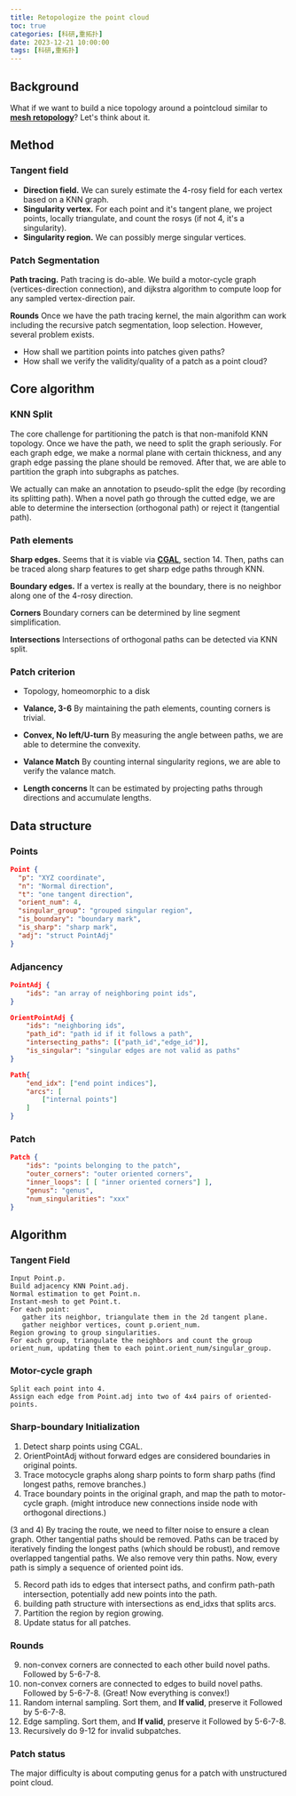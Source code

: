 ```yaml
---
title: Retopologize the point cloud
toc: true
categories: [科研,重拓扑]
date: 2023-12-21 10:00:00
tags: [科研,重拓扑]
---
```


## Background

What if we want to build a nice topology around a pointcloud similar to [**mesh retopology**](/2023/12/20/科研/重拓扑/Review/)? Let's think about it.

## Method

### Tangent field
- **Direction field.** We can surely estimate the 4-rosy field for each vertex based on a KNN graph.
- **Singularity vertex.** For each point and it's tangent plane, we project points, locally triangulate, and count the rosys (if not 4, it's a singularity).
- **Singularity region.** We can possibly merge singular vertices.

### Patch Segmentation
**Path tracing.**
Path tracing is do-able. We build a motor-cycle graph (vertices-direction connection), and dijkstra algorithm to compute loop for any sampled vertex-direction pair.

**Rounds**
Once we have the path tracing kernel, the main algorithm can work including the recursive patch segmentation, loop selection. However, several problem exists.
- How shall we partition points into patches given paths?
- How shall we verify the validity/quality of a patch as a point cloud?

## Core algorithm

### KNN Split
The core challenge for partitioning the patch is that non-manifold KNN topology. Once we have the path, we need to split the graph seriously. For each graph edge, we make a normal plane with certain thickness, and any graph edge passing the plane should be removed. After that, we are able to partition the graph into subgraphs as patches.

We actually can make an annotation to pseudo-split the edge (by recording its splitting path). When a novel path go through the cutted edge, we are able to determine the intersection (orthogonal path) or reject it (tangential path).

### Path elements
**Sharp edges.** Seems that it is viable via [**CGAL**](https://doc.cgal.org/latest/Point_set_processing_3/index.html#title61), section 14. Then, paths can be traced along sharp features to get sharp edge paths through KNN.

**Boundary edges.** If a vertex is really at the boundary, there is no neighbor along one of the 4-rosy direction.

**Corners** Boundary corners can be determined by line segment simplification.

**Intersections** Intersections of orthogonal paths can be detected via KNN split.

### Patch criterion
- Topology, homeomorphic to a disk

- **Valance, 3-6** By maintaining the path elements, counting corners is trivial.
- **Convex, No left/U-turn** By measuring the angle between paths, we are able to determine the convexity.
- **Valance Match** By counting internal singularity regions, we are able to verify the valance match.
- **Length concerns** It can be estimated by projecting paths through directions and accumulate lengths.

## Data structure
### Points
```json
Point {
  "p": "XYZ coordinate",
  "n": "Normal direction",
  "t": "one tangent direction",
  "orient_num": 4,
  "singular_group": "grouped singular region",
  "is_boundary": "boundary mark",
  "is_sharp": "sharp mark",
  "adj": "struct PointAdj"
}
```
### Adjancency
```json
PointAdj {
	"ids": "an array of neighboring point ids",
}
```
```json
OrientPointAdj {
	"ids": "neighboring ids",
	"path_id": "path id if it follows a path",
	"intersecting_paths": [("path_id","edge_id")],
	"is_singular": "singular edges are not valid as paths"
}
```
```json
Path{
	"end_idx": ["end point indices"],
	"arcs": [
		["internal points"]
	]
}
```
### Patch
```json
Patch {
	"ids": "points belonging to the patch",
	"outer_corners": "outer oriented corners",
	"inner_loops": [ [ "inner oriented corners"] ],
	"genus": "genus",
	"num_singularities": "xxx"
}
```
## Algorithm

### Tangent Field
```
Input Point.p.
Build adjacency KNN Point.adj.
Normal estimation to get Point.n.
Instant-mesh to get Point.t.
For each point:
   gather its neighbor, triangulate them in the 2d tangent plane.
   gather neighbor vertices, count p.orient_num.
Region growing to group singularities.
For each group, triangulate the neighbors and count the group orient_num, updating them to each point.orient_num/singular_group.
```

### Motor-cycle graph
```
Split each point into 4.
Assign each edge from Point.adj into two of 4x4 pairs of oriented-points.
```

### Sharp-boundary Initialization
1. Detect sharp points using CGAL.
2. OrientPointAdj without forward edges are considered boundaries in original points.
3. Trace motocycle graphs along sharp points to form sharp paths (find longest paths, remove branches.)
4. Trace boundary points in the original graph, and map the path to motor-cycle graph. (might introduce new connections inside node with orthogonal directions.)

(3 and 4) By tracing the route, we need to filter noise to ensure a clean graph. Other tangential paths should be removed. Paths can be traced by iteratively finding the longest paths (which should be robust), and remove overlapped tangential paths. We also remove very thin paths. Now, every path is simply a sequence of oriented point ids.

5. Record path ids to edges that intersect paths, and confirm path-path intersection, potentially add new points into the path.
6. building path structure with intersections as end_idxs that splits arcs.
7. Partition the region by region growing.
8. Update status for all patches.

### Rounds
9. non-convex corners are connected to each other build novel paths. Followed by 5-6-7-8.
10. non-convex corners are connected to edges to build novel paths. Followed by 5-6-7-8. (Great! Now everything is convex!)
11. Random internal sampling. Sort them, and **If valid**, preserve it Followed by 5-6-7-8.
12. Edge sampling. Sort them, and **If valid**, preserve it Followed by 5-6-7-8.
13. Recursively do 9-12 for invalid subpatches.

### Patch status
The major difficulty is about computing genus for a patch with unstructured point cloud.